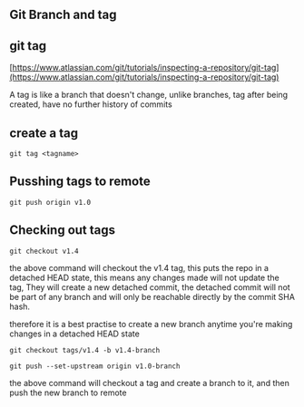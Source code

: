 ## Git Branch and tag

## git tag

[https://www.atlassian.com/git/tutorials/inspecting-a-repository/git-tag](https://www.atlassian.com/git/tutorials/inspecting-a-repository/git-tag)

A tag is like a branch that doesn't change, unlike branches, tag after being created, have no further history of commits

## create a tag

```
git tag <tagname>
```

## Pusshing tags to remote

```
git push origin v1.0
```

## Checking out tags

```
git checkout v1.4
```

the above command will checkout the v1.4 tag, this puts the repo in a detached HEAD state, this means any changes made will not update the tag, They will create a new detached commit, the detached commit will not be part of any branch and will only be reachable directly by the commit SHA hash.

therefore it is a best practise to create a new branch anytime you're making changes in a detached HEAD state

```
git checkout tags/v1.4 -b v1.4-branch

git push --set-upstream origin v1.0-branch           
```

the above command will checkout a tag and create a branch to it, and then push the new branch to remote
